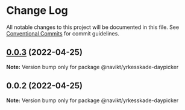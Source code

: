 # Change Log

All notable changes to this project will be documented in this file.
See [Conventional Commits](https://conventionalcommits.org) for commit guidelines.

## [0.0.3](https://github.com/navikt/yrkesskade-frontend-felles/compare/@navikt/yrkesskade-daypicker@0.0.2...@navikt/yrkesskade-daypicker@0.0.3) (2022-04-25)

**Note:** Version bump only for package @navikt/yrkesskade-daypicker





## 0.0.2 (2022-04-25)

**Note:** Version bump only for package @navikt/yrkesskade-daypicker
